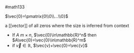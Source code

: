 #math133 

$\vec{0}=\pmatrix{0\\0\\...\\0}$

a [[vector]] of all zeros where the size is inferred from context

- If $A$ $m\times n$, $\vec{0}\in\mathbb{R}^n$ then $A\vec{0}=\vec{0}\in\mathbb{R}^m$
- if $\vec{v}\in\mathbb{R}$, $\vec{v}+\vec{0}=\vec{v}$